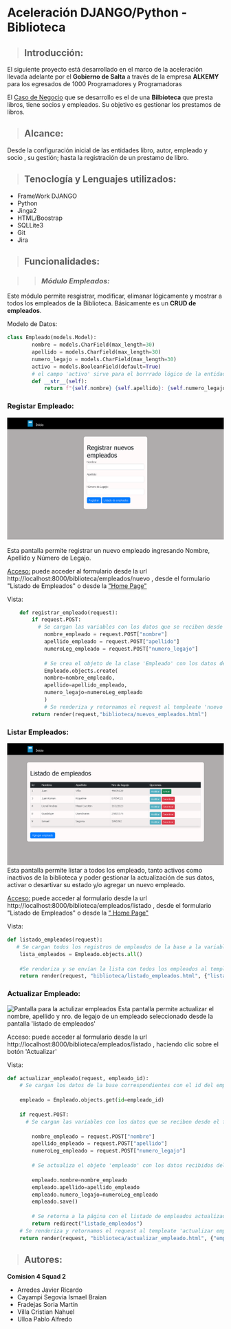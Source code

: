 # Aceleración DJANGO/Python  - Biblioteca 
> ## Introducción:
El siguiente proyecto está desarrollado en el marco de la aceleración llevada adelante por el **Gobierno de Salta** a través de la empresa **ALKEMY** para los egresados de 1000 Programadores y Programadoras

El [Caso de Negocio](https://drive.google.com/file/d/19xcxerwFI-RS_HVLMU0wVqOp0k_XqGDu/) que se desarrollo es el de una **Bilbioteca** que presta libros, tiene socios y empleados. Su objetivo es gestionar los prestamos de libros.

>## Alcance:
Desde la configuración inicial de las entidades libro, autor, empleado y socio , su gestión; hasta la registración de un prestamo de libro.

> ## Tenoclogía y Lenguajes utilizados:
- FrameWork DJANGO
- Python
- Jinga2
- HTML/Boostrap
- SQLLite3
- Git
- Jira




> ## Funcionalidades:

>>### ***Módulo Empleados:***
Este módulo permite resgistrar, modificar, elimanar lógicamente y mostrar a todos los empleados de la Biblioteca. Básicamente es un **CRUD de empleados**.

Modelo de Datos:

```python
class Empleado(models.Model):
        nombre = models.CharField(max_length=30)
        apellido = models.CharField(max_length=30)
        numero_legajo = models.CharField(max_length=30)
        activo = models.BooleanField(default=True)
        # el campo 'activo' sirve para el borrrado lógico de la entidad
        def __str__(self):
            return f"{self.nombre} {self.apellido}: {self.numero_legajo}"
```

### **Registar Empleado:**

<picture>
  <img alt="Pantalla para registrar un empleado" src="Imagenes/registrarempleado.png">
</picture>

Esta pantalla permite registrar un nuevo empleado ingresando Nombre, Apellido y Número de Legajo. 

[Acceso:](http://localhost:8000/biblioteca/empleados/nuevo) puede acceder al formulario desde la url http://localhost:8000/biblioteca/empleados/nuevo , desde el formulario "Listado de Empleados" o desde la ["Home Page"](http://localhost:8000/biblioteca/pagina_principal/)

Vista:
```python
    def registrar_empleado(request):
        if request.POST:
          # Se cargan las variables con los datos que se reciben desde el formulario por el método POST
            nombre_empleado = request.POST["nombre"]
            apellido_empleado = request.POST["apellido"]
            numeroLeg_empleado = request.POST["numero_legajo"]

            # Se crea el objeto de la clase 'Empleado' con los datos de las variables y este se registra en la base de datos.
            Empleado.objects.create(
            nombre=nombre_empleado,
            apellido=apellido_empleado,
            numero_legajo=numeroLeg_empleado
            )
            # Se renderiza y retornamos el request al templeate 'nuevo empleado'
        return render(request,"biblioteca/nuevos_empleados.html")
```


### **Listar Empleados:**

<picture>
  <img alt="Pantalla para listar empleados" src="Imagenes/listarempleados.png">
</picture>
Esta pantalla permite listar a todos los empleado, tanto activos como inactivos de la biblioteca y poder gestionar la actualización de sus datos, activar o desartivar su estado y/o agregar un nuevo empleado.

[Acceso:](http://localhost:8000/biblioteca/empleados/listado) puede acceder al formulario desde la url http://localhost:8000/biblioteca/empleados/listado , desde el formulario "Listado de Empleados" o desde la ["
Home Page"](http://localhost:8000/biblioteca/pagina_principal/)

Vista:
```python
def listado_empleados(request):
   # Se cargan todos los registros de empleados de la base a la variable lista_empleados
    lista_empleados = Empleado.objects.all()

    #Se renderiza y se envían la lista con todos los empleados al template 'listado de empleados'
    return render(request, "biblioteca/listado_empleados.html", {"lista_empleados" : lista_empleados})
```
### **Actualizar Empleado:**
<picture>
  <img alt="Pantalla para la actulizar empleados" src="Imagenes/actualizarempleados.png">
</picture>
Esta pantalla permite actualizar el nombre, apellido y nro. de legajo de un empleado seleccionado desde la pantalla 'listado de empleados' 

Acceso: puede acceder al formulario desde la url http://localhost:8000/biblioteca/empleados/listado , haciendo clic sobre el botón 'Actualizar'

Vista:
```python
def actualizar_empleado(request, empleado_id):
    # Se cargan los datos de la base correspondientes con el id del empleado seleccionado desde el template 'listado de empleados' en la variable empleado

    empleado = Empleado.objects.get(id=empleado_id)

    if request.POST:
      # Se cargan las variables con los datos que se reciben desde el formulario por el método POST

        nombre_empleado = request.POST["nombre"]
        apellido_empleado = request.POST["apellido"]
        numeroLeg_empleado = request.POST["numero_legajo"]

        # Se actualiza el objeto 'empleado' con los datos recibidos del formulario

        empleado.nombre=nombre_empleado
        empleado.apellido=apellido_empleado
        empleado.numero_legajo=numeroLeg_empleado
        empleado.save()

        # Se retorna a la página con el listado de empleados actualizada
        return redirect("listado_empleados")
    # Se renderiza y retornamos el request al templeate 'actualizar empleado' con los datos del objeto 'empleado'
    return render(request, "biblioteca/actualizar_empleado.html", {"empleado" : empleado})
```


>## Autores:
**Comision 4 Squad 2**
- Arredes Javier Ricardo
- Cayampi Segovia Ismael Braian
- Fradejas Soria Martín
- Villa Cristian Nahuel
- Ulloa Pablo Alfredo
